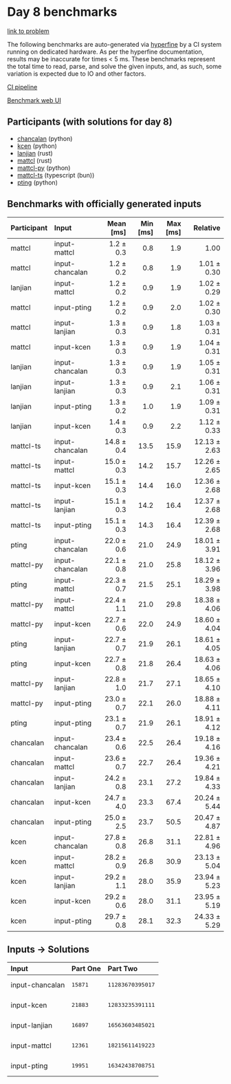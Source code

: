 # Day 8 benchmarks

[link to problem](https://adventofcode.com/2023/day/8)

The following benchmarks are auto-generated via
[hyperfine](https://github.com/sharkdp/hyperfine) by a CI system running on
dedicated hardware. As per the hyperfine documentation, results may be
inaccurate for times < 5 ms. These benchmarks represent the total time to read,
parse, and solve the given inputs, and, as such, some variation is expected due
to IO and other factors.

[CI pipeline](http://ci.papercode.net:8080/teams/main/pipelines/aoc2023)

[Benchmark web UI](https://aoc.ancalagon.black)


## Participants (with solutions for day 8)

- [chancalan](https://github.com/chancalan/aoc2023) (python)
- [kcen](https://github.com/kcen/aoc2023) (python)
- [lanjian](https://github.com/lanjian/aoc-2023) (rust)
- [mattcl](https://github.com/mattcl/aoc2023) (rust)
- [mattcl-py](https://github.com/mattcl/aoc2023-py) (python)
- [mattcl-ts](https://github.com/mattcl/aoc2023-js) (typescript (bun))
- [pting](https://github.com/pting/aoc2023) (python)


## Benchmarks with officially generated inputs

| Participant | Input | Mean [ms] | Min [ms] | Max [ms] | Relative |
|:---|:---|---:|---:|---:|---:|
| mattcl | input-mattcl | 1.2 ± 0.3 | 0.8 | 1.9 | 1.00 |
| mattcl | input-chancalan | 1.2 ± 0.2 | 0.8 | 1.9 | 1.01 ± 0.30 |
| lanjian | input-mattcl | 1.2 ± 0.2 | 0.9 | 1.9 | 1.02 ± 0.29 |
| mattcl | input-pting | 1.2 ± 0.2 | 0.9 | 2.0 | 1.02 ± 0.30 |
| mattcl | input-lanjian | 1.3 ± 0.3 | 0.9 | 1.8 | 1.03 ± 0.31 |
| mattcl | input-kcen | 1.3 ± 0.3 | 0.9 | 1.9 | 1.04 ± 0.31 |
| lanjian | input-chancalan | 1.3 ± 0.3 | 0.9 | 1.9 | 1.05 ± 0.31 |
| lanjian | input-lanjian | 1.3 ± 0.3 | 0.9 | 2.1 | 1.06 ± 0.31 |
| lanjian | input-pting | 1.3 ± 0.2 | 1.0 | 1.9 | 1.09 ± 0.31 |
| lanjian | input-kcen | 1.4 ± 0.3 | 0.9 | 2.2 | 1.12 ± 0.33 |
| mattcl-ts | input-chancalan | 14.8 ± 0.4 | 13.5 | 15.9 | 12.13 ± 2.63 |
| mattcl-ts | input-mattcl | 15.0 ± 0.3 | 14.2 | 15.7 | 12.26 ± 2.65 |
| mattcl-ts | input-kcen | 15.1 ± 0.3 | 14.4 | 16.0 | 12.36 ± 2.68 |
| mattcl-ts | input-lanjian | 15.1 ± 0.3 | 14.2 | 16.4 | 12.37 ± 2.68 |
| mattcl-ts | input-pting | 15.1 ± 0.3 | 14.3 | 16.4 | 12.39 ± 2.68 |
| pting | input-chancalan | 22.0 ± 0.6 | 21.0 | 24.9 | 18.01 ± 3.91 |
| mattcl-py | input-chancalan | 22.1 ± 0.8 | 21.0 | 25.8 | 18.12 ± 3.96 |
| pting | input-mattcl | 22.3 ± 0.7 | 21.5 | 25.1 | 18.29 ± 3.98 |
| mattcl-py | input-mattcl | 22.4 ± 1.1 | 21.0 | 29.8 | 18.38 ± 4.06 |
| mattcl-py | input-kcen | 22.7 ± 0.6 | 22.0 | 24.9 | 18.60 ± 4.04 |
| pting | input-lanjian | 22.7 ± 0.7 | 21.9 | 26.1 | 18.61 ± 4.05 |
| pting | input-kcen | 22.7 ± 0.8 | 21.8 | 26.4 | 18.63 ± 4.06 |
| mattcl-py | input-lanjian | 22.8 ± 1.0 | 21.7 | 27.1 | 18.65 ± 4.10 |
| mattcl-py | input-pting | 23.0 ± 0.7 | 22.1 | 26.0 | 18.88 ± 4.11 |
| pting | input-pting | 23.1 ± 0.7 | 21.9 | 26.1 | 18.91 ± 4.12 |
| chancalan | input-chancalan | 23.4 ± 0.6 | 22.5 | 26.4 | 19.18 ± 4.16 |
| chancalan | input-mattcl | 23.6 ± 0.7 | 22.7 | 26.4 | 19.36 ± 4.21 |
| chancalan | input-lanjian | 24.2 ± 0.8 | 23.1 | 27.2 | 19.84 ± 4.33 |
| chancalan | input-kcen | 24.7 ± 4.0 | 23.3 | 67.4 | 20.24 ± 5.44 |
| chancalan | input-pting | 25.0 ± 2.5 | 23.7 | 50.5 | 20.47 ± 4.87 |
| kcen | input-chancalan | 27.8 ± 0.8 | 26.8 | 31.1 | 22.81 ± 4.96 |
| kcen | input-mattcl | 28.2 ± 0.9 | 26.8 | 30.9 | 23.13 ± 5.04 |
| kcen | input-lanjian | 29.2 ± 1.1 | 28.0 | 35.9 | 23.94 ± 5.23 |
| kcen | input-kcen | 29.2 ± 0.6 | 28.0 | 31.1 | 23.95 ± 5.19 |
| kcen | input-pting | 29.7 ± 0.8 | 28.1 | 32.3 | 24.33 ± 5.29 |


## Inputs -> Solutions

| Input | Part One | Part Two |
|:---|:---|:---|
|input-chancalan|<pre>15871</pre>|<pre>11283670395017</pre>|
|input-kcen|<pre>21883</pre>|<pre>12833235391111</pre>|
|input-lanjian|<pre>16897</pre>|<pre>16563603485021</pre>|
|input-mattcl|<pre>12361</pre>|<pre>18215611419223</pre>|
|input-pting|<pre>19951</pre>|<pre>16342438708751</pre>|